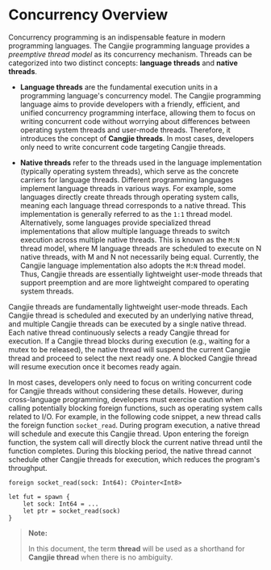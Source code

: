 # Concurrency Overview

Concurrency programming is an indispensable feature in modern programming languages. The Cangjie programming language provides a *preemptive thread model* as its concurrency mechanism. Threads can be categorized into two distinct concepts: **language threads** and **native threads**.

- **Language threads** are the fundamental execution units in a programming language's concurrency model. The Cangjie programming language aims to provide developers with a friendly, efficient, and unified concurrency programming interface, allowing them to focus on writing concurrent code without worrying about differences between operating system threads and user-mode threads. Therefore, it introduces the concept of **Cangjie threads**. In most cases, developers only need to write concurrent code targeting Cangjie threads.
  
- **Native threads** refer to the threads used in the language implementation (typically operating system threads), which serve as the concrete carriers for language threads. Different programming languages implement language threads in various ways. For example, some languages directly create threads through operating system calls, meaning each language thread corresponds to a native thread. This implementation is generally referred to as the `1:1` thread model. Alternatively, some languages provide specialized thread implementations that allow multiple language threads to switch execution across multiple native threads. This is known as the `M:N` thread model, where M language threads are scheduled to execute on N native threads, with M and N not necessarily being equal. Currently, the Cangjie language implementation also adopts the `M:N` thread model. Thus, Cangjie threads are essentially lightweight user-mode threads that support preemption and are more lightweight compared to operating system threads.

Cangjie threads are fundamentally lightweight user-mode threads. Each Cangjie thread is scheduled and executed by an underlying native thread, and multiple Cangjie threads can be executed by a single native thread. Each native thread continuously selects a ready Cangjie thread for execution. If a Cangjie thread blocks during execution (e.g., waiting for a mutex to be released), the native thread will suspend the current Cangjie thread and proceed to select the next ready one. A blocked Cangjie thread will resume execution once it becomes ready again.

In most cases, developers only need to focus on writing concurrent code for Cangjie threads without considering these details. However, during cross-language programming, developers must exercise caution when calling potentially blocking foreign functions, such as operating system calls related to I/O. For example, in the following code snippet, a new thread calls the foreign function `socket_read`. During program execution, a native thread will schedule and execute this Cangjie thread. Upon entering the foreign function, the system call will directly block the current native thread until the function completes. During this blocking period, the native thread cannot schedule other Cangjie threads for execution, which reduces the program's throughput.

```cangjie
foreign socket_read(sock: Int64): CPointer<Int8>

let fut = spawn {
    let sock: Int64 = ...
    let ptr = socket_read(sock)
}
```

> **Note:**
>
> In this document, the term **thread** will be used as a shorthand for **Cangjie thread** when there is no ambiguity.